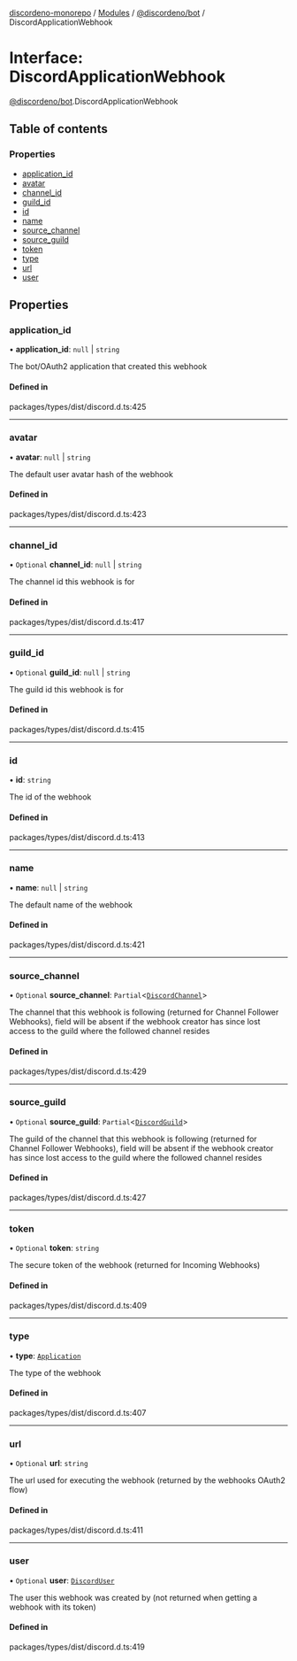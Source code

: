 [discordeno-monorepo](../README.md) / [Modules](../modules.md) / [@discordeno/bot](../modules/discordeno_bot.md) / DiscordApplicationWebhook

# Interface: DiscordApplicationWebhook

[@discordeno/bot](../modules/discordeno_bot.md).DiscordApplicationWebhook

## Table of contents

### Properties

- [application_id](discordeno_bot.DiscordApplicationWebhook.md#application_id)
- [avatar](discordeno_bot.DiscordApplicationWebhook.md#avatar)
- [channel_id](discordeno_bot.DiscordApplicationWebhook.md#channel_id)
- [guild_id](discordeno_bot.DiscordApplicationWebhook.md#guild_id)
- [id](discordeno_bot.DiscordApplicationWebhook.md#id)
- [name](discordeno_bot.DiscordApplicationWebhook.md#name)
- [source_channel](discordeno_bot.DiscordApplicationWebhook.md#source_channel)
- [source_guild](discordeno_bot.DiscordApplicationWebhook.md#source_guild)
- [token](discordeno_bot.DiscordApplicationWebhook.md#token)
- [type](discordeno_bot.DiscordApplicationWebhook.md#type)
- [url](discordeno_bot.DiscordApplicationWebhook.md#url)
- [user](discordeno_bot.DiscordApplicationWebhook.md#user)

## Properties

### application_id

• **application_id**: `null` \| `string`

The bot/OAuth2 application that created this webhook

#### Defined in

packages/types/dist/discord.d.ts:425

---

### avatar

• **avatar**: `null` \| `string`

The default user avatar hash of the webhook

#### Defined in

packages/types/dist/discord.d.ts:423

---

### channel_id

• `Optional` **channel_id**: `null` \| `string`

The channel id this webhook is for

#### Defined in

packages/types/dist/discord.d.ts:417

---

### guild_id

• `Optional` **guild_id**: `null` \| `string`

The guild id this webhook is for

#### Defined in

packages/types/dist/discord.d.ts:415

---

### id

• **id**: `string`

The id of the webhook

#### Defined in

packages/types/dist/discord.d.ts:413

---

### name

• **name**: `null` \| `string`

The default name of the webhook

#### Defined in

packages/types/dist/discord.d.ts:421

---

### source_channel

• `Optional` **source_channel**: `Partial`<[`DiscordChannel`](discordeno_bot.DiscordChannel.md)\>

The channel that this webhook is following (returned for Channel Follower Webhooks), field will be absent if the webhook creator has since lost access to the guild where the followed channel resides

#### Defined in

packages/types/dist/discord.d.ts:429

---

### source_guild

• `Optional` **source_guild**: `Partial`<[`DiscordGuild`](discordeno_bot.DiscordGuild.md)\>

The guild of the channel that this webhook is following (returned for Channel Follower Webhooks), field will be absent if the webhook creator has since lost access to the guild where the followed channel resides

#### Defined in

packages/types/dist/discord.d.ts:427

---

### token

• `Optional` **token**: `string`

The secure token of the webhook (returned for Incoming Webhooks)

#### Defined in

packages/types/dist/discord.d.ts:409

---

### type

• **type**: [`Application`](../enums/discordeno_bot.WebhookTypes.md#application)

The type of the webhook

#### Defined in

packages/types/dist/discord.d.ts:407

---

### url

• `Optional` **url**: `string`

The url used for executing the webhook (returned by the webhooks OAuth2 flow)

#### Defined in

packages/types/dist/discord.d.ts:411

---

### user

• `Optional` **user**: [`DiscordUser`](discordeno_bot.DiscordUser.md)

The user this webhook was created by (not returned when getting a webhook with its token)

#### Defined in

packages/types/dist/discord.d.ts:419
